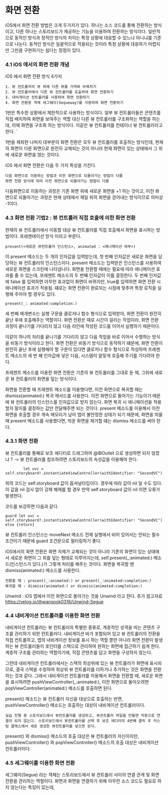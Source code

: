 # 화면 전환

iOS에서 화면 전환 방법은 크게 두가지가 있다. 하나는 소스 코드를 통해 전환하는 방식이고, 다른 하나는 스토리보드가 제공하는 기능을 이용하여 전환하는 방식이다. 일반적으로 동적인 방식과 정적인 방식의 차이는 특정 상황에 대응할 수 있느냐 아니냐를 기준으로 나눈다. 동적인 방식은 일괄적으로 적용되는 것이라 특정 상황에 대응하기 어렵지만 그만큼 구현하기는 쉽다는 장점이 있다.

### 4.1 iOS 에서의 화면 전환 개념

iOS 에서 화면 전환 방식 4가지

    1. 뷰 컨트롤러의 뷰 위에 다른 뷰를 가져와 바꿔치기
    2. 뷰 컨트롤러에서 다른 뷰 컨트롤러를 호출하여 화면 전환하기
    3. 내비게이션 컨트롤러를 사용하여 화면 전환하기
    4. 화면 전환용 객체 세그웨이(Sequeway)를 사용하여 화면 전환하기

1번은 특수한 상황에서 제한적으로 사용하는 방식이다. 일부 뷰 컨트롤러들은 콘텐츠를 직접 배치하여 화면을 보여주는 역할 대신 다른 뷰 컨트롤러를 구조화하는 역할을 하는데, 이때 화면을 구조화 하는 방식이다. 이같은 뷰 컨트롤러를 컨테이너 뷰 컨트롤러라고 한다. `

1번을 제외한 나머지 대부분의 화면 전환은 모두 뷰 컨트롤러를 호출하는 방식인데, 현재의 화면이 다른 화면으로 완전히 교체되는 것이 아니라 현재 화면이 있는 상태에서 그 위에 새로운 화면을 얹는 것이다.

iOS 에서 화면 전환은 다음 두 가지 특성을 가진다.

    다음 화면으로 이동하는 방법과 이전 화면으로 되돌아가는 방법이 다름
    화면 전환 방식에 따라 이전 화면으로 되돌아가는 방법이 다름
    
다음화면으로 이동하는 과정은 기존 화면 위에 새로운 화면을 +1 하는 것이고, 이전 화면으로 되돌아가는 과정은 현재 상태에서 제일 위의 화면을 걷어내는 방식이므로 의미상 -1이다.

### 4.3 화면 전환 기법2 : 뷰 컨트롤러 직접 호출에 의한 화면 전환

현재의 뷰 컨트롤러에서 이동할 대상 뷰 컨트롤러를 직접 호출해서 화면을 표시하는 방법이다. 프레젠테이션 방식 이라고 부른다.
    
    present(<새로운 뷰컨트롤러 인스턴스>, animated : <애니메이션 여부>)
    
이 present 메소드는 두 개의 인자값을 입력받는데, 첫 번째 인자값은 새로운 화면을 담당하는 뷰 컨트롤러의 인스턴스이다. present 메소드는 입력받은 인스턴스를 사용하여 새로운 화면을 스크린에 나타냅니다. 화면을 전환할 때에는 필요에 따라 애니메이션 효과를 줄 수 있는데, 프레젠트 메소드의 두 번쨰 인자값이 이를 결정한다. 두 번째 인자값에 false 를 입력하면 아무런 효과없이 화면이 바뀌지만, true를 입력하면 화면 전환 시 애니메이션 효과가 적용됨. 떄로는 화면 전환이 완료되는 시점에 맞추어 특정 로직을 실행해 주어야 할 경우도 있다. 

    present(_: animated:completion:)

세 번째 매개변수는 실행 구문을 클로저나 함수 형식으로 입력받아, 화면 전환이 완전히 끝난 후에 호출해주는 역할이다. 화면 전환은 때로 시간이 걸리는 작업이라, 화면 전환 과정이 끝나기를 기다리지 않고 다음 라인에 작성된 코드를 이어서 실행하기 때문이다. 

이같이 하나의 처리를 끝나기를 기다리지 않고 다음 작업을 바로 이어서 수행하는 방식을 비동기 방식이라고 한다. 화면 전환은 비동기 방식으로 동작하기 떄문에, 화면 전환이 완전히 끝난 후에 실행해야 할 구문이 있다면 클로저나 함수 형식으로 작성하여 프레젠트 메소드의 세 번 째 인자값에 넣은 다음, 시스템이 알맞게 호출해 주기를 기다려야 한다.

프레젠트 메소드를 이용한 화면 전환은 기존의 뷰 컨트롤러를 그대로 둔 채, 그위에 새로운 뷰 컨트롤러의 화면을 덮는 방식이다.

화면을 전환할 때 프레젠트 메소드를 이용했다면, 이전 화면으로 복귀할 때는 dismiss(animated:) 복귀 메서드를 사용한다. 이전 화면으로 돌아가는 기능이기 때문에 뷰 컨트롤러의 인스턴스를 인자값으로 받지 않는다. 화면 복귀 시 애니메이션을 적용할지 말지를 결정하는 값만 전달해주면 되는 것이다. present 메소드를 이용해서 이전 화면을 호출할 경우 계속 메모리가 남아 앱이 불안정한 상태가 되기 때문에, 화면을 띄울 때 present 메소드를 사용했다면, 띄운 화면을 제거할 떄는 dismiss 메소드를 써야 한다.

### 4.3.1 화면 전환

뷰 컨트롤러를 통째로 보조 에디터로 드래그하여 @IBOutlet 으로 생성하면 되지 않겠냐 ? -> 뷰 컨트롤러를 참조하려면 스토리보드의 속성값을 이용해야 한다. 

            let uvc = self.storyboard!.instantiateViewController(withIdentifier: "SecondVC")

위의 코드는 self.storyboard 값이 옵셔널타입이다. 경우에 따라 값이 nil 일 수도 있다. 이 값을 nil 검사 없이 강제 해제를 할 경우 만약 self.storyboard 값이 nil 이면 오류가 발생한다.

코드를 보강하면 다음과 같다.

    guard let uvc = self.storyboard?.instantiateViewController(withIdentifier: "SecondVC") else {return}

뷰 컨트롤러 인스턴스는 moveNext 메소드 전체 실행에서 비어 있어서는 안되는 필수 조건이기 때문에 guard 조건문으로 필터링하기 좋다.

iOS에서의 화면 전환은 화면 자체가 교체되는 것이 아니라 기존의 화면이 있는 상태에서 새로운 화면이 그 위를 덮는 형태로 이루어지는데, self.present(_:animated:) 메소드(인스턴스가 있다.)가 그렇게 처리를 해주는 것이다. 화면을 복귀할 땐 dismiss(animated:) 메소드를 사용한다.

    
    전환할 때 : present(_:animated:) or present(_:animated:completion:)
    복귀할 때 : dismiss(animated:) or dismiss(animated:completion:)
    
Unwind : iOS 앱에서 이전 화면으로 돌아가는 것을 Unwind 라고 한다. 추가 참고자료 <https://velog.io/@wansook0316/Unwind-Segue>

### 4.4 내비게이션 컨트롤러를 이용한 화면 전환

내비게이션 컨트롤러는 뷰 컨트롤러의 특별한 종류로, 계층적인 성격을 띠는 콘텐츠 구조를 관리하기 위한 컨트롤러다. 내비게이션 바가 포함되어 있고 뷰 컨트롤러의 전환을 직접 컨트롤하고, 앱의 내비게이션 정보를 표시 하는 역할 뿐만 아니라 화면 전환이 발생하는 뷰 컨트롤러들이 포인터를 스택으로 관리하여 원하는 화면에 접근하기 쉽게 한다. 계층적 구조를 관리하는 역할이기에, 직접 콘텐츠를 담고 화면을 구성하지 않는다.

그런데 내비게이션 컨트롤러에서는 스택의 최상위에 있는 뷰 컨트롤러가 화면에 표시되므로, 결국 스택을 수정하여 최상위 뷰 컨트롤러를 더하거나 추가하는 것은 화면을 전환하는 것과 같다. 그래서 내비게이션 컨트롤러를 이용해서 화면을 전환할 때, 새로운 화면을 표시하려면 pushViewController(_:animated:), 이전 화면으로 돌아오려면 popViewController(animated:) 메소드를 호출하면 된다.

present() 메소드는 뷰 컨트롤러 자신을 대상으로 호출하는 반면, pushViewController() 메소드는 호출하는 대상이 내비게이션 컨트롤러이다.   

    실습 진행 중 스토리보드에서 뷰컨트롤러를 생성하고, 뷰컨트롤러 파일을 만들면 자동으로 연결이 되지 않는다. 스토리보드에서 뷰컨트롤러를 선택 후 보조 에디터의 4번째 클릭 후 커스텀 클래스에서 새로 생성한 뷰컨트롤러를 넣으면 된다.

present() 와 dismiss() 메소드의 호출 대상은 뷰 컨트롤러의 자신이지만, pushViewController() 와 popViewController() 메소드의 호출 대상은 내비게이션 컨트롤러이다.

### 4.5 세그웨이를 이용한 화면 전환

세그웨이(Segue) 라는 객체는 스토리보드에서 뷰 컨트롤러 사이의 연결 관계 및 화면 전환을 관리하는 역할이다. 화면과 화면을 연결하기 위해 아무런 소스 코드도 필요로 하지 않는다는 특징이 있는데, 

